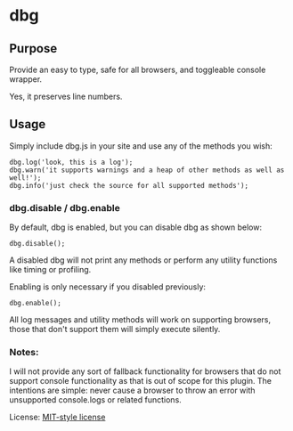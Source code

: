 # dbg


## Purpose

Provide an easy to type, safe for all browsers, and toggleable console wrapper.

Yes, it preserves line numbers.


## Usage

Simply include dbg.js in your site and use any of the methods you wish:

    dbg.log('look, this is a log');
    dbg.warn('it supports warnings and a heap of other methods as well as well!');
    dbg.info('just check the source for all supported methods');


### dbg.disable / dbg.enable

By default, dbg is enabled, but you can disable dbg as shown below:

    dbg.disable();

A disabled dbg will not print any methods or perform any utility functions like timing or profiling.

Enabling is only necessary if you disabled previously:

    dbg.enable();

All log messages and utility methods will work on supporting browsers, those that don't support them will simply execute silently.



### Notes:

I will not provide any sort of fallback functionality for browsers that do not support console functionality as that is out of scope for this plugin. The intentions are simple: never cause a browser to throw an error with unsupported console.logs or related functions.

License: [MIT-style license](http://en.wikipedia.org/wiki/MIT_License)
